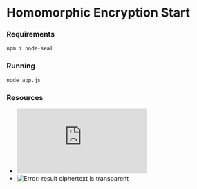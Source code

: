 # Homomorphic Encryption Start 

### Requirements
```
npm i node-seal
```

### Running
```
node app.js
```

### Resources

- ![Exploring Fully Homomorphic Encryption](https://vitalik.eth.limo/general/2020/07/20/homomorphic.html)
- ![Error: result ciphertext is transparent](https://github.com/s0l0ist/node-seal/issues/160)
